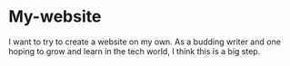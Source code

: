 # My-website
I want to try to create a website on my own. As a budding writer and one hoping to grow and learn in the tech world, I think this is a big step.
